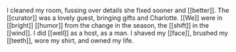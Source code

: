 I cleaned my room, fussing over details she fixed sooner and [[better]]. The [[curator]] was a lovely guest, bringing gifts and Charlotte. [[We]] were in [[bright]] [[humor]] from the change in the season, the [[shift]] in the [[wind]]. I did [[well]] as a host, as a man. I shaved my [[face]], brushed my [[teeth]], wore my shirt, and owned my life.